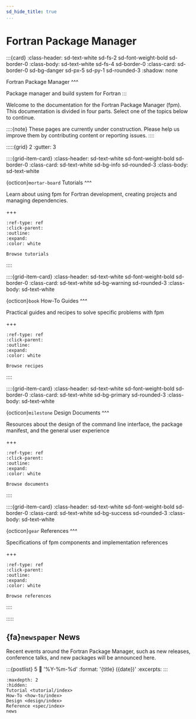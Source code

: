 ```yaml
---
sd_hide_title: true
...
```


# Fortran Package Manager

:::{card}
:class-header: sd-text-white sd-fs-2 sd-font-weight-bold sd-border-0
:class-body: sd-text-white sd-fs-4 sd-border-0
:class-card: sd-border-0 sd-bg-danger sd-px-5 sd-py-1 sd-rounded-3
:shadow: none

Fortran Package Manager
^^^

Package manager and build system for Fortran
:::

Welcome to the documentation for the Fortran Package Manager (fpm).
This documentation is divided in four parts.
Select one of the topics below to continue.

::::{note}
These pages are currently under construction.
Please help us improve them by contributing content or reporting issues.
::::


:::::{grid} 2
:gutter: 3

::::{grid-item-card}
:class-header: sd-text-white sd-font-weight-bold sd-border-0
:class-card: sd-text-white sd-bg-info sd-rounded-3
:class-body: sd-text-white

{octicon}`mortar-board` Tutorials
^^^

Learn about using fpm for Fortran development, creating projects and managing dependencies.

+++
```{button-ref} tutorial
:ref-type: ref
:click-parent:
:outline:
:expand:
:color: white

Browse tutorials
```
::::

::::{grid-item-card}
:class-header: sd-text-white sd-font-weight-bold sd-border-0
:class-card: sd-text-white sd-bg-warning sd-rounded-3
:class-body: sd-text-white

{octicon}`book` How-To Guides
^^^

Practical guides and recipes to solve specific problems with fpm

+++
```{button-ref} how-to
:ref-type: ref
:click-parent:
:outline:
:expand:
:color: white

Browse recipes
```
::::

::::{grid-item-card}
:class-header: sd-text-white sd-font-weight-bold sd-border-0
:class-card: sd-text-white sd-bg-primary sd-rounded-3
:class-body: sd-text-white

{octicon}`milestone` Design Documents
^^^

Resources about the design of the command line interface, the package manifest, and the general user experience

+++
```{button-ref} design
:ref-type: ref
:click-parent:
:outline:
:expand:
:color: white

Browse documents
```
::::

::::{grid-item-card}
:class-header: sd-text-white sd-font-weight-bold sd-border-0
:class-card: sd-text-white sd-bg-success sd-rounded-3
:class-body: sd-text-white

{octicon}`gear` References
^^^

Specifications of fpm components and implementation references

+++
```{button-ref} spec
:ref-type: ref
:click-parent:
:outline:
:expand:
:color: white

Browse references
```
::::

:::::

## {fa}`newspaper` News

Recent events around the Fortran Package Manager, such as new releases, conference talks, and new packages will be announced here.

:::{postlist} 5
:date: '%Y-%m-%d'
:format: '{title} ({date})'
:excerpts:
:::


````{toctree}
:maxdepth: 2
:hidden:
Tutorial <tutorial/index>
How-To <how-to/index>
Design <design/index>
Reference <spec/index>
news
````
